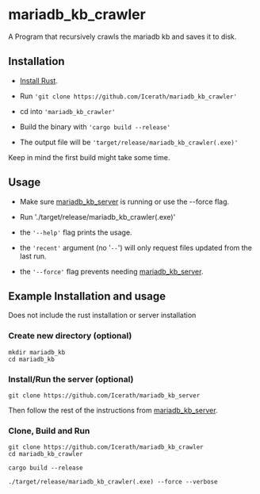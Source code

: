 # mariadb_kb_crawler

A Program that recursively crawls the mariadb kb and saves it to disk.

## Installation
- [Install Rust](https://www.rust-lang.org/tools/install).

- Run `'git clone https://github.com/Icerath/mariadb_kb_crawler'`
- cd into `'mariadb_kb_crawler'`

- Build the binary with `'cargo build --release'`

- The output file will be `'target/release/mariadb_kb_crawler(.exe)'`

Keep in mind the first build might take some time.
## Usage
- Make sure [mariadb_kb_server](https://github.com/Icerath/mariadb_kb_server) is running or use the --force flag.

- Run './target/release/mariadb_kb_crawler(.exe)'

- the `'--help'` flag prints the usage.

- the `'recent'` argument (no '`--`') will only request files updated from the last run.

- the `'--force'` flag prevents needing [mariadb_kb_server](https://github.com/Icerath/mariadb_kb_server).

## Example Installation and usage
Does not include the rust installation or server installation   


### Create new directory (optional)
```
mkdir mariadb_kb
cd mariadb_kb
```

### Install/Run the server (optional)
```
git clone https://github.com/Icerath/mariadb_kb_server
```
Then follow the rest of the instructions from [mariadb_kb_server](https://github.com/Icerath/mariadb_kb_server).

### Clone, Build and Run
```
git clone https://github.com/Icerath/mariadb_kb_crawler
cd mariadb_kb_crawler

cargo build --release

./target/release/mariadb_kb_crawler(.exe) --force --verbose

```